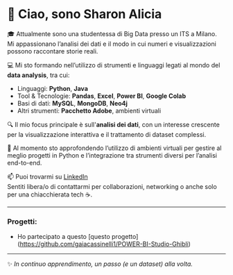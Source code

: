 # 👋 Ciao, sono Sharon Alicia

🎓 Attualmente sono una studentessa di Big Data presso un ITS a Milano.  
Mi appassionano l’analisi dei dati e il modo in cui numeri e visualizzazioni possono raccontare storie reali.

💻 Mi sto formando nell’utilizzo di strumenti e linguaggi legati al mondo del **data analysis**, tra cui:
- Linguaggi: **Python**, **Java**
- Tool & Tecnologie: **Pandas**, **Excel**, **Power BI**, **Google Colab**
- Basi di dati: **MySQL**, **MongoDB**, **Neo4j**
- Altri strumenti: **Pacchetto Adobe**, ambienti virtuali

🔍 Il mio focus principale è sull'**analisi dei dati**, con un interesse crescente per la visualizzazione interattiva e il trattamento di dataset complessi.

🌱 Al momento sto approfondendo l’utilizzo di ambienti virtuali per gestire al meglio progetti in Python e l’integrazione tra strumenti diversi per l’analisi end-to-end.

📫 Puoi trovarmi su [LinkedIn](https://www.linkedin.com/in/sharon-burgo-687646365/)  
Sentiti libera/o di contattarmi per collaborazioni, networking o anche solo per una chiacchierata tech ☕.

---

### Progetti:
- Ho partecipato a questo [questo progetto] (https://github.com/gaiacassinelli1/POWER-BI-Studio-Ghibli)
---

✨ *In continuo apprendimento, un passo (e un dataset) alla volta.*
